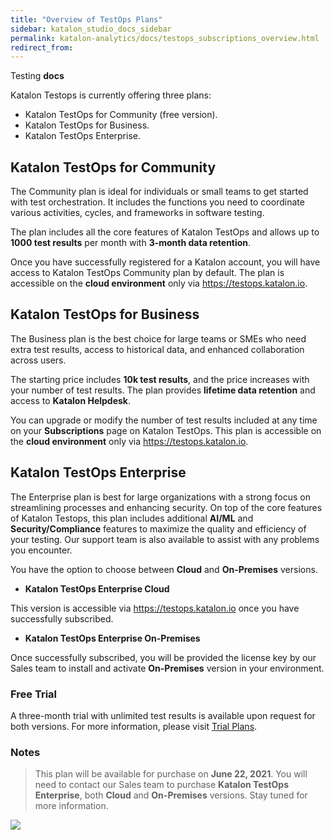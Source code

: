 ```yaml
---
title: "Overview of TestOps Plans" 
sidebar: katalon_studio_docs_sidebar
permalink: katalon-analytics/docs/testops_subscriptions_overview.html 
redirect_from:
---
```


Testing **docs**

Katalon Testops is currently offering three plans: 

* Katalon TestOps for Community (free version).
* Katalon TestOps for Business.
* Katalon TestOps Enterprise.

## Katalon TestOps for Community ##

The Community plan is ideal for individuals or small teams to get started with test orchestration. It includes the functions you need to coordinate various activities, cycles, and frameworks in software testing.

The plan includes all the core features of Katalon TestOps and allows up to **1000 test results** per month with **3-month data retention**.

Once you have successfully registered for a Katalon account, you will have access to Katalon TestOps Community plan by default. The plan is accessible on the **cloud environment** only via https://testops.katalon.io.

## Katalon TestOps for Business ##

The Business plan is the best choice for large teams or SMEs who need extra test results, access to historical data, and enhanced collaboration across users. 

The starting price includes **10k test results**, and the price increases with your number of test results. The plan provides **lifetime data retention** and access to **Katalon Helpdesk**. 

You can upgrade or modify the number of test results included at any time on your **Subscriptions** page on Katalon TestOps. This plan is accessible on the **cloud environment** only via https://testops.katalon.io.

## Katalon TestOps Enterprise ## 

The Enterprise plan is best for large organizations with a strong focus on streamlining processes and enhancing security.
On top of the core features of Katalon Testops, this plan includes additional **AI/ML** and **Security/Compliance** features to maximize the quality and efficiency of your testing. Our support team is also available to assist with any problems you encounter.

You have the option to choose between **Cloud** and **On-Premises** versions. 

* **Katalon TestOps Enterprise Cloud**

This version is accessible via https://testops.katalon.io once you have successfully subscribed.

* **Katalon TestOps Enterprise On-Premises**

Once successfully subscribed, you will be provided the license key by our Sales team to install and activate **On-Premises** version in your environment.

### Free Trial ###

A three-month trial with unlimited test results is available upon request for both versions. For more information, please visit [Trial Plans](https://docs.katalon.com/katalon-analytics/docs/trial-plans.html#).

### Notes ###

> This plan will be available for purchase on **June 22, 2021**. You will need to contact our Sales team to purchase **Katalon TestOps Enterprise**, both **Cloud** and **On-Premises** versions. Stay tuned for more information.

![](https://github.com/katalon-studio/docs-images/raw/master/katalon-analytics/docs/testops_subscriptions_overview/kt_table_com_ent.png)